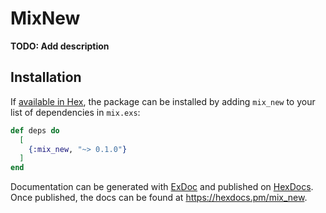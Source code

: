 # MixNew

**TODO: Add description**

## Installation

If [available in Hex](https://hex.pm/docs/publish), the package can be installed
by adding `mix_new` to your list of dependencies in `mix.exs`:

```elixir
def deps do
  [
    {:mix_new, "~> 0.1.0"}
  ]
end
```

Documentation can be generated with [ExDoc](https://github.com/elixir-lang/ex_doc)
and published on [HexDocs](https://hexdocs.pm). Once published, the docs can
be found at <https://hexdocs.pm/mix_new>.


